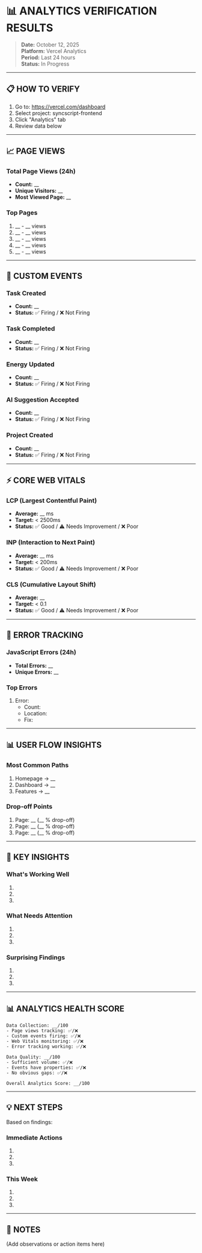 # 📊 ANALYTICS VERIFICATION RESULTS

> **Date:** October 12, 2025  
> **Platform:** Vercel Analytics  
> **Period:** Last 24 hours  
> **Status:** In Progress  

---

## 📋 HOW TO VERIFY

1. Go to: https://vercel.com/dashboard
2. Select project: syncscript-frontend
3. Click "Analytics" tab
4. Review data below

---

## 📈 PAGE VIEWS

### Total Page Views (24h)
- **Count:** __
- **Unique Visitors:** __
- **Most Viewed Page:** __

### Top Pages
1. __ - __ views
2. __ - __ views
3. __ - __ views
4. __ - __ views
5. __ - __ views

---

## 🎯 CUSTOM EVENTS

### Task Created
- **Count:** __
- **Status:** ✅ Firing / ❌ Not Firing

### Task Completed
- **Count:** __
- **Status:** ✅ Firing / ❌ Not Firing

### Energy Updated
- **Count:** __
- **Status:** ✅ Firing / ❌ Not Firing

### AI Suggestion Accepted
- **Count:** __
- **Status:** ✅ Firing / ❌ Not Firing

### Project Created
- **Count:** __
- **Status:** ✅ Firing / ❌ Not Firing

---

## ⚡ CORE WEB VITALS

### LCP (Largest Contentful Paint)
- **Average:** __ ms
- **Target:** < 2500ms
- **Status:** ✅ Good / ⚠️ Needs Improvement / ❌ Poor

### INP (Interaction to Next Paint)
- **Average:** __ ms
- **Target:** < 200ms
- **Status:** ✅ Good / ⚠️ Needs Improvement / ❌ Poor

### CLS (Cumulative Layout Shift)
- **Average:** __
- **Target:** < 0.1
- **Status:** ✅ Good / ⚠️ Needs Improvement / ❌ Poor

---

## 🐛 ERROR TRACKING

### JavaScript Errors (24h)
- **Total Errors:** __
- **Unique Errors:** __

### Top Errors
1. Error:
   - Count:
   - Location:
   - Fix:

---

## 📊 USER FLOW INSIGHTS

### Most Common Paths
1. Homepage → __
2. Dashboard → __
3. Features → __

### Drop-off Points
1. Page: __ (__ % drop-off)
2. Page: __ (__ % drop-off)
3. Page: __ (__ % drop-off)

---

## 🎯 KEY INSIGHTS

### What's Working Well
1. 
2. 
3. 

### What Needs Attention
1. 
2. 
3. 

### Surprising Findings
1. 
2. 
3. 

---

## 📊 ANALYTICS HEALTH SCORE

```
Data Collection: __/100
- Page views tracking: ✅/❌
- Custom events firing: ✅/❌
- Web Vitals monitoring: ✅/❌
- Error tracking working: ✅/❌

Data Quality: __/100
- Sufficient volume: ✅/❌
- Events have properties: ✅/❌
- No obvious gaps: ✅/❌

Overall Analytics Score: __/100
```

---

## 💡 NEXT STEPS

Based on findings:

### Immediate Actions
1. 
2. 
3. 

### This Week
1. 
2. 
3. 

---

## 📝 NOTES

(Add observations or action items here)


